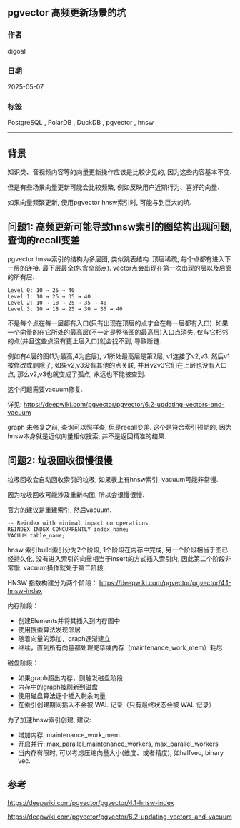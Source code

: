 ## pgvector 高频更新场景的坑  
        
### 作者        
digoal        
        
### 日期        
2025-05-07        
        
### 标签        
PostgreSQL , PolarDB , DuckDB , pgvector , hnsw      
        
----        
        
## 背景    
知识类、音视频内容等的向量更新操作应该是比较少见的, 因为这些内容基本不变.    
  
但是有些场景向量更新可能会比较频繁, 例如反映用户近期行为、喜好的向量.   
  
如果向量频繁更新, 使用pgvector hnsw索引时, 可能与到巨大的坑.    
  
## 问题1: 高频更新可能导致hnsw索引的图结构出现问题, 查询的recall变差  
pgvector hnsw索引的结构为多层图, 类似跳表结构.  顶层稀疏, 每个点都有进入下一层的连接. 最下层最全(包含全部点).  vector点会出现在第一次出现的层以及后面的所有层.    
  
```  
Level 0: 10 → 25 → 40  
Level 1: 10 → 25 → 35 → 40  
Level 2: 10 → 18 → 25 → 35 → 40  
Level 3: 10 → 18 → 25 → 30 → 35 → 40  
```  
  
不是每个点在每一层都有入口(只有出现在顶层的点才会在每一层都有入口). 如果一个向量的在它所处的最高层(不一定是整张图的最高层)入口点消失, 仅与它相邻的点(并且这些点没有更上层入口)就会找不到, 导致断链.   
  
例如有4层的图(1为最高,4为底层), v1所处最高层是第2层, v1连接了v2,v3. 然后v1被修改或删除了, 如果v2,v3没有其他的点关联, 并且v2v3它们在上层也没有入口点, 那么v2,v3也就变成了孤点, 永远也不能被查到.   
  
这个问题需要vacuum修复.   
  
详见: https://deepwiki.com/pgvector/pgvector/6.2-updating-vectors-and-vacuum  
  
graph 未修复之前, 查询可以照样查, 但是recall变差. 这个是符合索引预期的, 因为hnsw本身就是近似向量相似搜索, 并不是返回精准的结果.    
  
## 问题2: 垃圾回收很慢很慢   
垃圾回收会自动回收索引的垃圾, 如果表上有hnsw索引, vacuum可能非常慢.   
  
因为垃圾回收可能涉及重新构图, 所以会很慢很慢.   
  
官方的建议是重建索引, 然后vacuum.    
```  
-- Reindex with minimal impact on operations  
REINDEX INDEX CONCURRENTLY index_name;  
VACUUM table_name;  
```  
  
hnsw 索引build索引分为2个阶段, 1个阶段在内存中完成, 另一个阶段相当于图已经持久化, 没有进入索引的向量相当于insert的方式插入索引内, 因此第二个阶段非常慢.  vacuum操作就处于第二阶段.   
  
HNSW 指数构建分为两个阶段： https://deepwiki.com/pgvector/pgvector/4.1-hnsw-index   
  
内存阶段：  
- 创建Elements并将其插入到内存图中  
- 使用搜索算法发现邻居  
- 随着向量的添加，graph逐渐建立  
- 继续，直到所有向量都处理完毕或内存（maintenance_work_mem）耗尽  
  
磁盘阶段：  
- 如果graph超出内存，则触发磁盘阶段  
- 内存中的graph被刷新到磁盘  
- 使用磁盘算法逐个插入剩余向量  
- 在索引创建期间插入不会被 WAL 记录（只有最终状态会被 WAL 记录）  
  
为了加速hnsw索引创建, 建议:   
- 增加内存, maintenance_work_mem.   
- 开启并行: max_parallel_maintenance_workers, max_parallel_workers   
- 当内存有限时, 可以考虑压缩向量大小(维度、或者精度), 如halfvec, binary vec.   
  
## 参考  
https://deepwiki.com/pgvector/pgvector/4.1-hnsw-index  
  
https://deepwiki.com/pgvector/pgvector/6.2-updating-vectors-and-vacuum  
     
